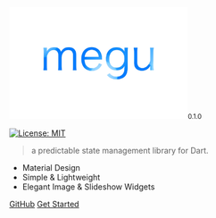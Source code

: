 <img src="https://raw.githubusercontent.com/shunkakinoki/megu/master/docs/assets/megu_logo_full.png" height="200" alt="Megu" /><small>0.1.0</small>

[![License: MIT](https://img.shields.io/badge/License-MIT-purple.svg)](https://opensource.org/licenses/MIT)

> a predictable state management library for Dart.

- Material Design
- Simple & Lightweight
- Elegant Image & Slideshow Widgets

[GitHub](https://github.com/shunkakinoki/megu/)
[Get Started](gettingstarted.md)
